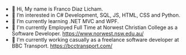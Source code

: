 - 👋 Hi, My name is Franco Diaz Licham.
- 👀 I’m interested in C# Development, SQL, JS, HTML, CSS and Python.
- 🌱 I’m currently learning .NET MVC and WPF.
- 👷 I'm currently Employed Full Time at Norwest Christian College as a Software Developer. https://www.norwest.nsw.edu.au/
- 👷 I'm currently working casually as a freelance software developer at BBC Transport. https://bcctransport.com/ 
  
<!---
Franco-Diaz-Licham/Franco-Diaz-Licham is a ✨ special ✨ repository because its `README.md` (this file) appears on your GitHub profile.
You can click the Preview link to take a look at your changes.
--->
